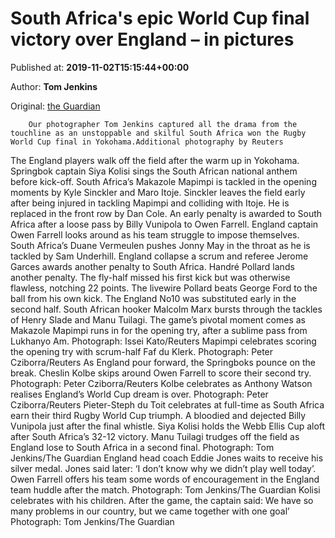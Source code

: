 
# South Africa's epic World Cup final victory over England – in pictures

Published at: **2019-11-02T15:15:44+00:00**

Author: **Tom Jenkins**

Original: [the Guardian](https://www.theguardian.com/sport/gallery/2019/nov/02/south-africa-rugby-world-cup-final-victory-over-england-in-pictures)


        Our photographer Tom Jenkins captured all the drama from the touchline as an unstoppable and skilful South Africa won the Rugby World Cup final in Yokohama.Additional photography by Reuters
      
The England players walk off the field after the warm up in Yokohama.
Springbok captain Siya Kolisi sings the South African national anthem before kick-off.
South Africa’s Makazole Mapimpi is tackled in the opening moments by Kyle Sinckler and Maro Itoje.
Sinckler leaves the field early after being injured in tackling Mapimpi and colliding with Itoje. He is replaced in the front row by Dan Cole.
An early penalty is awarded to South Africa after a loose pass by Billy Vunipola to Owen Farrell.
England captain Owen Farrell looks around as his team struggle to impose themselves.
South Africa’s Duane Vermeulen pushes Jonny May in the throat as he is tackled by Sam Underhill.
England collapse a scrum and referee Jerome Garces awards another penalty to South Africa.
Handré Pollard lands another penalty. The fly-half missed his first kick but was otherwise flawless, notching 22 points.
The livewire Pollard beats George Ford to the ball from his own kick. The England No10 was substituted early in the second half.
South African hooker Malcolm Marx bursts through the tackles of Henry Slade and Manu Tuilagi.
The game’s pivotal moment comes as Makazole Mapimpi runs in for the opening try, after a sublime pass from Lukhanyo Am.
Photograph: Issei Kato/Reuters
Mapimpi celebrates scoring the opening try with scrum-half Faf du Klerk.
Photograph: Peter Cziborra/Reuters
As England pour forward, the Springboks pounce on the break. Cheslin Kolbe skips around Owen Farrell to score their second try.
Photograph: Peter Cziborra/Reuters
Kolbe celebrates as Anthony Watson realises England’s World Cup dream is over.
Photograph: Peter Cziborra/Reuters
Pieter-Steph du Toit celebrates at full-time as South Africa earn their third Rugby World Cup triumph.
A bloodied and dejected Billy Vunipola just after the final whistle.
Siya Kolisi holds the Webb Ellis Cup aloft after South Africa’s 32-12 victory.
Manu Tuilagi trudges off the field as England lose to South Africa in a second final.
Photograph: Tom Jenkins/The Guardian
England head coach Eddie Jones waits to receive his silver medal. Jones said later: ‘I don’t know why we didn’t play well today’.
Owen Farrell offers his team some words of encouragement in the England team huddle after the match.
Photograph: Tom Jenkins/The Guardian
Kolisi celebrates with his children. After the game, the captain said: We have so many problems in our country, but we came together with one goal’
Photograph: Tom Jenkins/The Guardian
